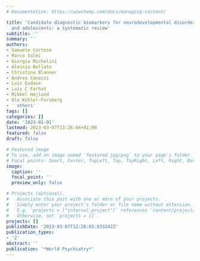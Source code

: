 ```yaml
---
# Documentation: https://wowchemy.com/docs/managing-content/

title: 'Candidate diagnostic biomarkers for neurodevelopmental disorders in children
  and adolescents: a systematic review'
subtitle: ''
summary: ''
authors:
- Samuele Cortese
- Marco Solmi
- Giorgia Michelini
- Alessio Bellato
- Christina Blanner
- Andrea Canozzi
- Luis Eudave
- Luis C Farhat
- Mikkel Højlund
- Ole Köhler-Forsberg
- ' others'
tags: []
categories: []
date: '2023-01-01'
lastmod: 2023-03-07T13:26:04+01:00
featured: false
draft: false

# Featured image
# To use, add an image named `featured.jpg/png` to your page's folder.
# Focal points: Smart, Center, TopLeft, Top, TopRight, Left, Right, BottomLeft, Bottom, BottomRight.
image:
  caption: ''
  focal_point: ''
  preview_only: false

# Projects (optional).
#   Associate this post with one or more of your projects.
#   Simply enter your project's folder or file name without extension.
#   E.g. `projects = ["internal-project"]` references `content/project/deep-learning/index.md`.
#   Otherwise, set `projects = []`.
projects: []
publishDate: '2023-03-07T12:26:03.833242Z'
publication_types:
- '2'
abstract: ''
publication: '*World Psychiatry*'
---
```

